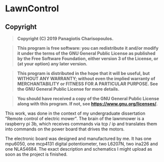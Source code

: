 # LawnControl

## Copyright
> __Copyright (C) 2019 Panagiotis Charisopoulos.__

> __This program is free software: you can redistribute it and/or modify
it under the terms of the GNU General Public License as published by
the Free Software Foundation, either version 3 of the License, or
(at your option) any later version.__

> __This program is distributed in the hope that it will be useful,
but WITHOUT ANY WARRANTY; without even the implied warranty of
MERCHANTABILITY or FITNESS FOR A PARTICULAR PURPOSE.  See the
GNU General Public License for more details.__

> __You should have received a copy of the GNU General Public License
along with this program.  If not, see <https://www.gnu.org/licenses/>.__ 
 
This work, was done in the context of my undergraduate dissertation 
"Remote control of electric mower". The brain of the lawnmower is a raspberry pi 3b, 
which receives commands via tcp / ip and translates them into commands on the power 
board that drives the motors.

The electronic board was designed and manufactured by me. It has one mpu6050, 
one mcp4131 digital potentiometer, two L6207N, two ina226 and one NLAS4684. Τhe exact 
description and schematics I might upload as soon as the project is finished.
